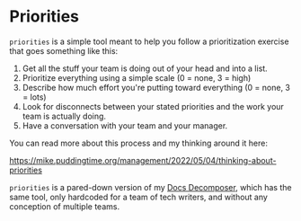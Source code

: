 # Priorities

`priorities` is a simple tool meant to help you follow a
prioritization exercise that goes something like this:

1. Get all the stuff your team is doing out of your head and into a
list.
2. Prioritize everything using a simple scale (0 = none, 3 = high)
3. Describe how much effort you're putting toward everything (0 =
none, 3 = lots)
4. Look for disconnects between your stated priorities and the work
your team is actually doing.
5. Have a conversation with your team and your manager.

You can read more about this process and my thinking around it here:

<https://mike.puddingtime.org/management/2022/05/04/thinking-about-priorities>

`priorities` is a pared-down version of my
[Docs Decomposer][decomposer], which has the same tool, only hardcoded
for a team of tech writers, and without any conception of multiple
teams. 



[decomposer]: http://github.com/pdxmph/docs_decomposer/
